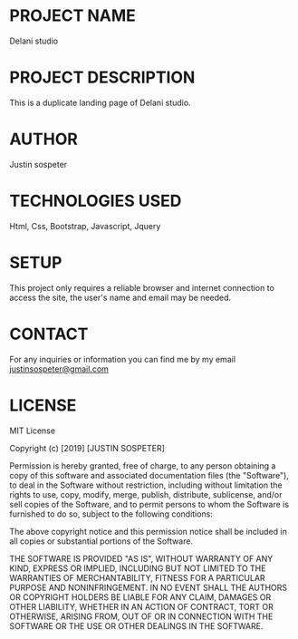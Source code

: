 # PROJECT NAME
Delani studio
# PROJECT DESCRIPTION
This is a duplicate landing page of Delani studio. 
# AUTHOR
Justin sospeter
# TECHNOLOGIES USED
Html, Css, Bootstrap, Javascript, Jquery
# SETUP
This project only requires a reliable browser and internet connection to access the site, the user's name and email may be needed.
# CONTACT
For any inquiries or information you can find me by my email justinsospeter@gmail.com
# LICENSE
MIT License

Copyright (c) [2019] [JUSTIN SOSPETER]

Permission is hereby granted, free of charge, to any person obtaining a copy
of this software and associated documentation files (the "Software"), to deal
in the Software without restriction, including without limitation the rights
to use, copy, modify, merge, publish, distribute, sublicense, and/or sell
copies of the Software, and to permit persons to whom the Software is
furnished to do so, subject to the following conditions:

The above copyright notice and this permission notice shall be included in all
copies or substantial portions of the Software.

THE SOFTWARE IS PROVIDED "AS IS", WITHOUT WARRANTY OF ANY KIND, EXPRESS OR
IMPLIED, INCLUDING BUT NOT LIMITED TO THE WARRANTIES OF MERCHANTABILITY,
FITNESS FOR A PARTICULAR PURPOSE AND NONINFRINGEMENT. IN NO EVENT SHALL THE
AUTHORS OR COPYRIGHT HOLDERS BE LIABLE FOR ANY CLAIM, DAMAGES OR OTHER
LIABILITY, WHETHER IN AN ACTION OF CONTRACT, TORT OR OTHERWISE, ARISING FROM,
OUT OF OR IN CONNECTION WITH THE SOFTWARE OR THE USE OR OTHER DEALINGS IN THE
SOFTWARE.
